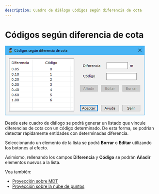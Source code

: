 ```yaml
---
description: Cuadro de diálogo Códigos según diferencia de cota
---
```


# Códigos según diferencia de cota

![Cuadro de di&#xE1;logo C&#xF3;digos seg&#xFA;n diferencia de cota](../../../.gitbook/assets/image%20%28151%29.png)

Desde este cuadro de diálogo se podrá generar un listado que vincule diferencias de cota con un código determinado. De esta forma, se podrían detectar rápidamente entidades con determinadas diferencia.

Seleccionando un elemento de la lista se podrá **Borrar** o **Editar** utilizando los botones al efecto.

Asimismo, rellenando los campos **Diferencia** y **Código** se podrán **Añadir** elementos nuevos a la lista.

Vea también:

* [Proyección sobre MDT](./)
* [Proyección sobre la nube de puntos](../../modulo-laser/generar/proyeccion-sobre-la-nube-de-puntos.md)


